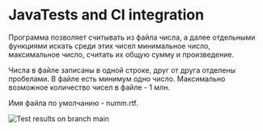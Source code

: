 # JavaTests and CI integration

Программа позволяет считывать из файла числа, а далее отдельными функциями искать среди этих чисел минимальное число, максимальное число, считать их общую сумму и произведение.

Числа в файле записаны в одной строке, друг от друга отделены пробелами. В файле есть минимум одно число. Максимально возможное количество чисел в файле - 1 млн.

Имя файла по умолчанию - numm.rtf.

![Test results on branch main](https://github.com/NosayFN/JavaTests/actions/workflows/maven.yml/badge.svg?branch=main)
